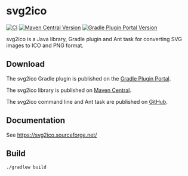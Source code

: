 # svg2ico

[![CI](https://github.com/svg2ico/svg2ico/actions/workflows/ci.yaml/badge.svg)](https://github.com/svg2ico/svg2ico/actions/workflows/ci.yaml)
[![Maven Central Version](https://img.shields.io/maven-central/v/net.sourceforge.svg2ico/svg2ico?label=Maven%20Central)](https://central.sonatype.com/artifact/net.sourceforge.svg2ico/svg2ico)
[![Gradle Plugin Portal Version](https://img.shields.io/gradle-plugin-portal/v/com.gitlab.svg2ico?label=Gradle%20Plugin%20Portal)
](https://plugins.gradle.org/plugin/com.gitlab.svg2ico)

svg2ico is a Java library, Gradle plugin and Ant task for converting SVG images to ICO and PNG format.

## Download

The svg2ico Gradle plugin is published on the [Gradle Plugin Portal](https://plugins.gradle.org/plugin/com.gitlab.svg2ico).

The svg2ico library is published on [Maven Central](https://central.sonatype.com/namespace/net.sourceforge.svg2ico).

The svg2ico command line and Ant task are published on [GitHub](https://github.com/svg2ico/svg2ico/releases/latest).

## Documentation

See https://svg2ico.sourceforge.net/

## Build

```shell
./gradlew build
```